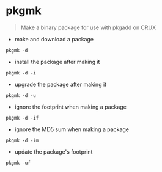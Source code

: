 # pkgmk

> Make a binary package for use with pkgadd on CRUX

- make and download a package

`pkgmk -d`

- install the package after making it

`pkgmk -d -i`

- upgrade the package after making it

`pkgmk -d -u`

- ignore the footprint when making a package

`pkgmk -d -if`

- ignore the MD5 sum when making a package

`pkgmk -d -im`

- update the package's footprint

`pkgmk -uf`
